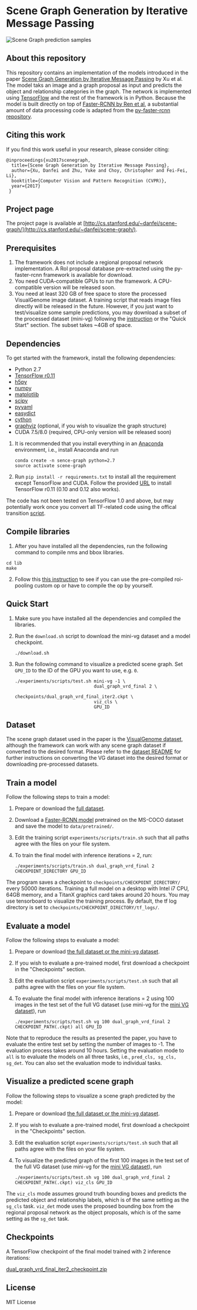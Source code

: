 # Scene Graph Generation by Iterative Message Passing

![Scene Graph prediction samples](http://cs.stanford.edu/~danfei/scene-graph/preview.jpeg "Sample predictions")

## About this repository
This repository contains an implementation of the models introduced in the paper [Scene Graph Generation by Iterative Message Passing](https://arxiv.org/abs/1701.02426) by Xu et al. The model taks an image and a graph proposal as input and predicts the object and relationship categories in the graph. The network  is implemented using [TensorFlow](https://www.tensorflow.org/) and the rest of the framework is in Python. Because the model is built directly on top of [Faster-RCNN by Ren et al](https://arxiv.org/abs/1506.01497), a substantial amount of data processing code is adapted from the [py-faster-rcnn repository](https://github.com/rbgirshick/py-faster-rcnn). 


## Citing this work
If you find this work useful in your research, please consider citing:
```
@inproceedings{xu2017scenegraph,
  title={Scene Graph Generation by Iterative Message Passing},
  author={Xu, Danfei and Zhu, Yuke and Choy, Christopher and Fei-Fei, Li},
  booktitle={Computer Vision and Pattern Recognition (CVPR)},
  year={2017}
 }
```

## Project page
The project page is available at [http://cs.stanford.edu/~danfei/scene-graph/](http://cs.stanford.edu/~danfei/scene-graph/).


## Prerequisites
1. The framework does not include a regional proposal network implementation. A RoI proposal database pre-extracted using the py-faster-rcnn framework is available for download.
2. You need CUDA-compatible GPUs to run the framework. A CPU-compatible version will be released soon.
3. You need at least 320 GB of free space to store the processed VisualGenome image dataset. A training script that reads image files directly will be released in the future.
However, if you just want to test/visualize some sample predictions, you may download a subset of the processed dataset (mini-vg) following the [instruction](data_tools/) or the "Quick Start" section. The subset takes ~4GB of space.

## Dependencies
To get started with the framework, install the following dependencies:
- Python 2.7
- [TensorFlow r0.11](https://www.tensorflow.org/versions/r0.11/get_started/os_setup#download-and-setup)
- [h5py](http://www.h5py.org/)
- [numpy](http://www.numpy.org/)
- [matplotlib](http://matplotlib.org/)
- [scipy](https://www.scipy.org/)
- [pyyaml](https://pypi.python.org/pypi/PyYAML)
- [easydict](https://pypi.python.org/pypi/easydict/)
- [cython](http://cython.org/)
- [graphviz](https://pypi.python.org/pypi/graphviz) (optional, if you wish to visualize the graph structure)
- CUDA 7.5/8.0 (required, CPU-only version will be released soon)

1. It is recommended that you install everything in an [Anaconda](https://www.continuum.io/downloads) environment, i.e., install Anaconda and run

    ```
    conda create -n sence-graph python=2.7
    source activate scene-graph
    ```

2. Run `pip install -r requirements.txt` to install all the requirement except TensorFlow and CUDA. Follow the provided [URL](https://www.tensorflow.org/versions/r0.11/get_started/os_setup#download-and-setup) to install TensorFlow r0.11 (0.10 and 0.12 also works).

The code has not been tested on TensorFlow 1.0 and above, but may potentially work once you convert all TF-related code using the offical transition [script](https://www.tensorflow.org/install/migration).

## Compile libraries

1. After you have installed all the dependencies, run the following command to compile nms and bbox libraries.
```
cd lib
make
```

2. Follow this [this instruction](lib/roi_pooling_layer/) to see if you can use the pre-compiled roi-pooling custom op or have to compile the op by yourself.



## Quick Start
1. Make sure you have installed all the dependencies and compiled the libraries.
2. Run the `download.sh` script to download the mini-vg dataset and a model checkpoint.

    `./download.sh`

3. Run the following command to visualize a predicted scene graph. Set `GPU_ID` to the ID of the GPU you want to use, e.g. `0`.

    ```
    ./experiments/scripts/test.sh mini-vg -1 \
                                  dual_graph_vrd_final 2 \
                                  checkpoints/dual_graph_vrd_final_iter2.ckpt \
                                  viz_cls \
                                  GPU_ID
    ```


## Dataset
The scene graph dataset used in the paper is the [VisualGenome dataset](https://visualgenome.org), although the framework can work with any scene graph dataset if converted to the desired format. Please refer to the [dataset README](data_tools/) for further instructions on converting the VG dataset into the desired format or downloading pre-processed datasets.

## Train a model
Follow the following steps to train a model:
1. Prepare or download the [full dataset](data_tools/).
2. Download a [Faster-RCNN model](http://cvgl.stanford.edu/scene-graph/dataset/coco_vgg16_faster_rcnn_final.npy) pretrained on the MS-COCO dataset and save the model to `data/pretrained/`.
3. Edit the training script `experiments/scripts/train.sh` such that all paths agree with the files on your file system.
4. To train the final model with inference iterations = 2, run:

   `./experiments/scripts/train.sh dual_graph_vrd_final 2 CHECKPOINT_DIRECTORY GPU_ID`

The program saves a checkpoint to `checkpoints/CHECKPOINT_DIRECTORY/` every 50000 iterations. Training a full model on a desktop with Intel i7 CPU, 64GB memory, and a TitanX graphics card takes around 20 hours. You may use tensorboard to visualize the training process. By default, the tf log directory is set to `checkpoints/CHECKPOINT_DIRECTORY/tf_logs/`.

## Evaluate a model
Follow the following steps to evaluate a model:
1. Prepare or download [the full dataset or the mini-vg dataset](data_tools/).
2. If you wish to evaluate a pre-trained model, first download a checkpoint in the "Checkpoints" section.
3. Edit the evaluation script `experiments/scripts/test.sh` such that all paths agree with the files on your file system.
4. To evaluate the final model with inference iterations = 2 using 100 images in the test set of the full VG dataset (use mini-vg for the [mini VG dataset](data_tools/)), run

    `./experiments/scripts/test.sh vg 100 dual_graph_vrd_final 2 CHECKPOINT_PATH(.ckpt) all GPU_ID`

Note that to reproduce the results as presented the paper, you have to evaluate the entire test set by setting the number of images to -1.
The evaluation process takes around 10 hours. Setting the evaluation mode to `all` is to evaluate the models on all three tasks, i.e., `pred_cls, sg_cls, sg_det`.
You can also set the evaluation mode to individual tasks.

## Visualize a predicted scene graph
Follow the following steps to visualize a scene graph predicted by the model:
1. Prepare or download [the full dataset or the mini-vg dataset](data_tools/).
2. If you wish to evaluate a pre-trained model, first download a checkpoint in the "Checkpoints" section.
3. Edit the evaluation script `experiments/scripts/test.sh` such that all paths agree with the files on your file system.
4. To visualize the predicted graph of the first 100 images in the test set of the full VG dataset (use mini-vg for the [mini VG dataset](data_tools/)), run

    `./experiments/scripts/test.sh vg 100 dual_graph_vrd_final 2 CHECKPOINT_PATH(.ckpt) viz_cls GPU_ID`

The `viz_cls` mode assumes ground truth bounding boxes and predicts the predicted object and relationship labels, which is of the same setting as the `sg_cls` task. 
`viz_det` mode uses the proposed bounding box from the regional proposal network as the object proposals, which is of the same setting as the `sg_det` task.

## Checkpoints
A TensorFlow checkpoint of the final model trained with 2 inference iterations:

[dual_graph_vrd_final_iter2_checkpoint.zip](http://cvgl.stanford.edu/scene-graph/checkpoints/dual_graph_vrd_final_iter2_checkpoint.zip)

## License
MIT License
